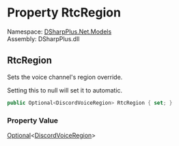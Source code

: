 # Property RtcRegion

Namespace: [DSharpPlus.Net.Models](DSharpPlus.Net.Models.md)  
Assembly: DSharpPlus.dll

## <a id="DSharpPlus_Net_Models_ChannelEditModel_RtcRegion"></a>RtcRegion

<p>Sets the voice channel's region override.</p>
<p>Setting this to null will set it to automatic.</p>

```csharp
public Optional<DiscordVoiceRegion> RtcRegion { set; }
```

### Property Value

[Optional](DSharpPlus.Entities.Optional\-1.md)<[DiscordVoiceRegion](DSharpPlus.Entities.DiscordVoiceRegion.md)\>

